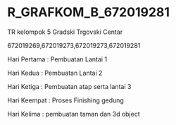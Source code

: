 # R_GRAFKOM_B_672019281
TR kelompok 5  Gradski Trgovski Centar

672019269,672019273,672019273,672019281

Hari Pertama : Pembuatan Lantai 1

Hari Kedua : Pembuatan Lantai 2

Hari Ketiga : Pembuatan atap serta lantai 3

Hari Keempat : Proses Finishing gedung

Hari Kelima : pembuatan taman dan 3d object
